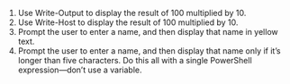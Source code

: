 1.	Use Write-Output to display the result of 100 multiplied by 10.
2.	Use Write-Host to display the result of 100 multiplied by 10.
3.	Prompt the user to enter a name, and then display that name in yellow text.
4.	Prompt the user to enter a name, and then display that name only if it’s longer than five characters. Do this all with a single PowerShell expression—don’t use a variable.

